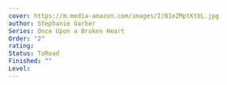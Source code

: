```yaml
---
cover: https://m.media-amazon.com/images/I/81eZMptKtbL.jpg
author: Stephanie Garber
Series: Once Upon a Broken Heart
Order: "2"
rating: 
Status: ToRead
Finished: ""
Level:
---
```








